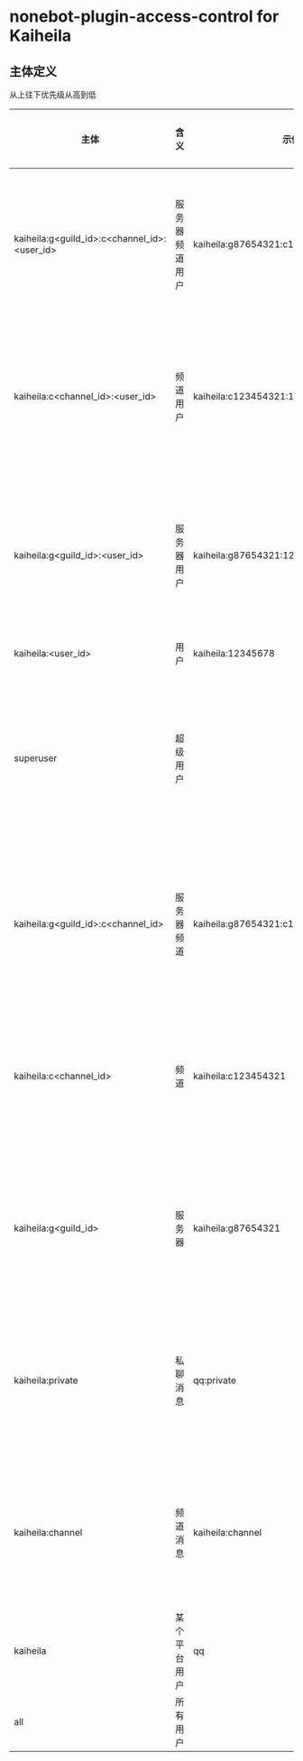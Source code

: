 nonebot-plugin-access-control for Kaiheila
========

## 主体定义

从上往下优先级从高到低

| 主体                                           | 含义      | 示例                                     | 必定存在          |
|----------------------------------------------|---------|----------------------------------------|---------------|
| kaiheila:g<guild_id>:c<channel_id>:<user_id> | 服务器频道用户 | kaiheila:g87654321:c123454321:12345678 | 仅当消息来自频道时存在   |
| kaiheila:c<channel_id>:<user_id>             | 频道用户    | kaiheila:c123454321:12345678           | 仅当消息来自频道时存在   |
| kaiheila:g<guild_id>:<user_id>               | 服务器用户   | kaiheila:g87654321:12345678            | 仅当消息来自服务器时存在  |
| kaiheila:<user_id>                           | 用户      | kaiheila:12345678                      | 是             |
| superuser                                    | 超级用户    |                                        | 仅当该用户为超级用户时存在 |
| kaiheila:g<guild_id>:c<channel_id>           | 服务器频道   | kaiheila:g87654321:c123454321          | 仅当消息来自频道时存在   |
| kaiheila:c<channel_id>                       | 频道      | kaiheila:c123454321                    | 仅当消息来自频道时存在   |
| kaiheila:g<guild_id>                         | 服务器     | kaiheila:g87654321                     | 仅当消息来自频道时存在   |
| kaiheila:private                             | 私聊消息    | qq:private                             | 仅当消息来自私聊时存在   |
| kaiheila:channel                             | 频道消息    | kaiheila:channel                       | 仅当消息来自频道时存在   |
| kaiheila                                     | 某个平台用户  | qq                                     | 是             |
| all                                          | 所有用户    |                                        | 是             |

